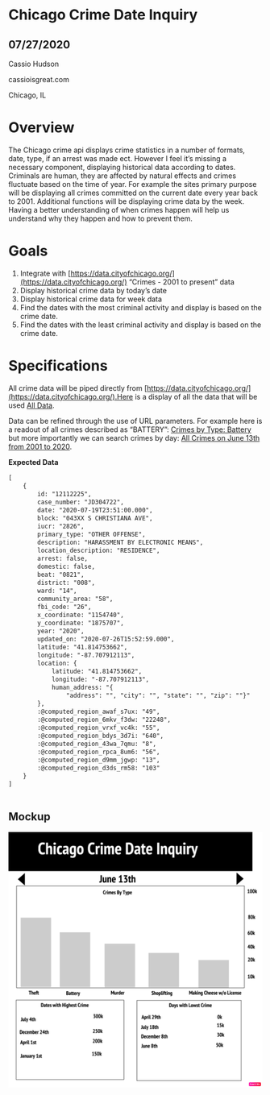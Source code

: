 # Chicago Crime Date Inquiry


## 07/27/2020

Cassio Hudson

cassioisgreat.com

Chicago, IL


# Overview

The Chicago crime api displays crime statistics in a number of formats, date, type, if an arrest was made ect. However I feel it’s missing a necessary component, displaying historical data according to dates. Criminals are human, they are affected by natural effects and crimes fluctuate based on the time of year. For example the sites primary purpose will be displaying all crimes committed on the current date every year back to 2001. Additional functions will be displaying crime data by the week. Having a better understanding of when crimes happen will help us understand why they happen and how to prevent them.


# Goals



1. Integrate with [https://data.cityofchicago.org/](https://data.cityofchicago.org/) “Crimes - 2001 to present” data
2. Display historical crime data by today’s date
3. Display historical crime data for week data
4. Find the dates with the most criminal activity and display is based on the crime date.
5. Find the dates with the least criminal activity and display is based on the crime date.


# Specifications

All crime data will be piped directly from [https://data.cityofchicago.org/](https://data.cityofchicago.org/).Here is a display of all the data that will be used [All Data](https://data.cityofchicago.org/resource/ijzp-q8t2.json).

Data can be refined through the use of URL parameters. For example here is a readout of all crimes described as “BATTERY”: [Crimes by Type: Battery](https://data.cityofchicago.org/resource/ijzp-q8t2.json?primary_type=BATTERY) but more importantly we can search crimes by day: [All Crimes on June 13th from 2001 to 2020](https://data.cityofchicago.org/resource/ijzp-q8t2.json?$query=SELECT%20*%20WHERE%20date%20in(%20%272020-06-13%27,%20%272019-06-13%27,%20%272018-06-13%27,%20%272017-06-13%27,%272016-06-13%27,%20%272015-06-13%27,%272014-06-13%27,%20%272013-06-13%27,%272012-06-13%27,%20%272011-06-13%27,%272010-06-13%27,%20%272009-06-13%27,%272008-06-13%27,%20%272007-06-13%27,%272006-06-13%27,%20%272005-06-13%27,%272004-06-13%27,%20%272003-06-13%27,%272002-06-13%27,%20%272001-06-13%27)).

**Expected Data**


```
[
    {
        id: "12112225",
        case_number: "JD304722",
        date: "2020-07-19T23:51:00.000",
        block: "043XX S CHRISTIANA AVE",
        iucr: "2826",
        primary_type: "OTHER OFFENSE",
        description: "HARASSMENT BY ELECTRONIC MEANS",
        location_description: "RESIDENCE",
        arrest: false,
        domestic: false,
        beat: "0821",
        district: "008",
        ward: "14",
        community_area: "58",
        fbi_code: "26",
        x_coordinate: "1154740",
        y_coordinate: "1875707",
        year: "2020",
        updated_on: "2020-07-26T15:52:59.000",
        latitude: "41.814753662",
        longitude: "-87.707912113",
        location: {
            latitude: "41.814753662",
            longitude: "-87.707912113",
            human_address: "{
                "address": "", "city": "", "state": "", "zip": ""}"
        },
        :@computed_region_awaf_s7ux: "49",
        :@computed_region_6mkv_f3dw: "22248",
        :@computed_region_vrxf_vc4k: "55",
        :@computed_region_bdys_3d7i: "640",
        :@computed_region_43wa_7qmu: "8",
        :@computed_region_rpca_8um6: "56",
        :@computed_region_d9mm_jgwp: "13",
        :@computed_region_d3ds_rm58: "103"
    }
]


```


## Mockup

![Mockup](images/Mockup.png)
